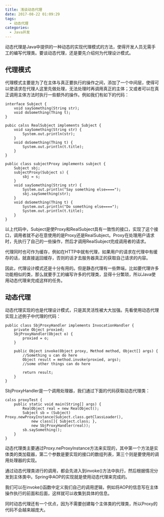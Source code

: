 ```yaml
---
title: 浅谈动态代理
date: 2017-08-22 01:09:29
tags:
  - 动态代理
categories:
  - Java并发
---
```


动态代理是Java中提供的一种动态的实现代理模式的方法，使得开发人员无需手工的编写代理类。要谈动态代理，还是要先介绍何为代理设计模式。
<!--more-->
## 代理模式
代理模式主要是为了在主体与真正要执行的操作之间，添加了一个中间层，使得可以使请求在代理人这里先做处理，无法处理时再调用真正的主体；又或者可以在真正调用主体方法时执行一些额外的操作。例如我们有如下的代码：
```
interface Subject {
    void saySomething(String str);
    void doSomething(Thing t);
}

pubic calss RealSubject implements Subject {
    void saySomething(String str) {
        System.out.println(str);
    }
    void doSomething(Thing t) {
        System.out.println(t.title);
    }
}

public class subjectProxy implements subject {
    Subject sbj;
    subjectProxy(Subject s) {
        sbj = s;
    }
    void saySomething(String str) {
        System.out.println("Say something else====");
        sbj.saySomething(str);
    }
    void doSomething(Thing t) {
        System.out.println("Do something else====");
        System.out.println(t.title);
    }
}
```
以上代码中，Subject是使Proxy和RealSubject具有一致性的接口，实现了这个接口，调用者就不必在意使用的是Proxy还是RealSubject。Proxy在处理用户请求时，先执行了自己的一些操作，然后才调用RealSubject完成调用者的请求。

代理同时也可作为缓存，例如在HTTP中就有代理，如果用户的请求在代理中有缓存的话，就直接返回缓存，否则的话才去服务器真正的获取自己请求的内容。

因此，代理设计模式还是十分有用的。但是静态代理有一些弊端，比如要代理许多功能相似的类，那么就要手工的编写许多的代理类，显得十分繁琐，所以Java使用动态代理来完成这样的任务。

## 动态代理
动态代理实现的也是代理设计模式，只是其灵活性被大大加强。先看使用动态代理实现上述例子中代理的代码：
```
public class SbjProxyHandler implements InvocationHandler {
    private Object proxied;
    SbjProxyHandler(Object o) {
        proxied = o;
    }
    
    public Object invoke(Object proxy, Method method, Object[] args) {
        //Something u can do here
        Object result = method.invoke(proxied, args);
        //some other things can do here
        
        return result;
    }
}
```
SbjProxyHandler是一个调用处理器，我们通过下面的代码获取动态代理类：
```
calss proxyTest {
    public static void main(String[] args) {
        RealObject real = new RealObject();
        Subject sb = (Subject) Proxy.newProxyInstance(Subject.class.getClassLoader(),
            new class[]{ Subject.class; },
            new SbjProxyHandler(real));
        sb.saySomething();
    }
}
```
动态代理类主要通过Proxy.neProxyInstance方法来实现的，其中第一个方法是实体类的类加载器，第二个参数是要实现的接口的数组列表，第三个则是要使用的调用处理器的实现。

通过动态代理类进行的调用，都会先进入到invoke()方法中执行，然后根据情况分发到主体类中。Spring中AOP的实现就是使用动态代理来完成的。

我们可以在invoke()函数中定义我们自己的调用逻辑，例如将AOP的信息写在主体操作执行的前面和后面，这样就可以收集到具体的信息。

同时动态代理还有一个优点，因为不需要创建每个主体类的代理类，所以Proxy的代码不会越来越庞大。